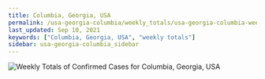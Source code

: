 ```yaml
---
title: Columbia, Georgia, USA
permalink: /usa-georgia-columbia/weekly_totals/usa-georgia-columbia-weekly_totals.html
last_updated: Sep 10, 2021
keywords: ["Columbia, Georgia, USA", "weekly totals"]
sidebar: usa-georgia-columbia_sidebar
---
```


![Weekly Totals of Confirmed Cases for Columbia, Georgia, USA](/covid_tracker/images/graphs/usa-georgia-columbia-weekly_totals_graph.png)
